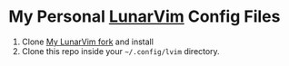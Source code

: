# My Personal [LunarVim](https://github.com/ChristianChiarulli/LunarVim/ "LunarVim") Config Files

1. Clone [My LunarVim fork](https://github.com/nawfalmrouyan/LunarVim "LunarVim Fork") and install
2. Clone this repo inside your `~/.config/lvim` directory.
